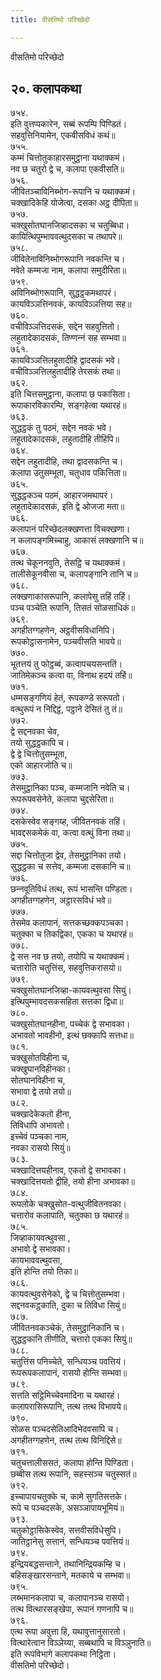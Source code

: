 ```yaml
---
title: वीसतिमो परिच्छेदो

---
```

वीसतिमो परिच्छेदो  


## २०. कलापकथा

७५४.  
इति वुत्तप्पकारेन, सब्बं रूपम्पि पिण्डितं।  
सहवुत्तिनियामेन, एकवीसविधं कथं॥  
७५५.  
कम्मं चित्तोतुकाहारसमुट्ठाना यथाक्‍कमं।  
नव छ चतुरो द्वे च, कलापा एकवीसति॥  
७५६.  
जीवितञ्‍चाविनिब्भोग-रूपानि च यथाक्‍कमं।  
चक्खादिकेहि योजेत्वा, दसका अट्ठ दीपिता॥  
७५७.  
चक्खुसोतघानजिव्हादसका च चतुब्बिधा।  
कायित्थिपुम्भाववत्थुदसका च तथापरे॥  
७५८.  
जीवितेनाविनिब्भोगरूपानि नवकन्ति च।  
नवेते कम्मजा नाम, कलापा समुदीरिता॥  
७५९.  
अविनिब्भोगरूपानि, सुद्धट्ठकमथापरं।  
कायविञ्‍ञत्तिनवकं, कायविञ्‍ञत्तिया सह॥  
७६०.  
वचीविञ्‍ञत्तिदसकं, सद्देन सहवुत्तितो।  
लहुतादेकादसकं, तिण्णन्‍नं सह सम्भवा॥  
७६१.  
कायविञ्‍ञत्तिलहुतादीहि द्वादसकं भवे।  
वचीविञ्‍ञत्तिलहुतादीहि तेरसकं तथा॥  
७६२.  
इति चित्तसमुट्ठाना, कलापा छ पकासिता।  
रूपाकारविकारम्पि, सङ्गहेत्वा यथारहं॥  
७६३.  
सुद्धट्ठकं तु पठमं, सद्देन नवकं भवे।  
लहुतादेकादसकं, लहुतादीहि तीहिपि॥  
७६४.  
सद्देन लहुतादीहि, तथा द्वादसकन्ति च।  
कलापा उतुसम्भूता, चतुधाव पकित्तिता॥  
७६५.  
सुद्धट्ठकञ्‍च पठमं, आहारजमथापरं।  
लहुतादेकादसकं, इति द्वे ओजजा मता॥  
७६६.  
कलापानं परिच्छेदलक्खणत्ता विचक्खणा।  
न कलापङ्गमिच्‍चाहु, आकासं लक्खणानि च॥  
७६७.  
तत्थ चेकूननवुति, तेसट्ठि च यथाक्‍कमं।  
तालीसेकूनवीसा च, कलापङ्गानि तानि च॥  
७६८.  
लक्खणाकासरूपानि, कलापेसु तहिं तहिं।  
पञ्‍च पञ्‍चेति रूपानि, तिसतं सोळसाधिकं॥  
७६९.  
अगहीतग्गहणेन, अट्ठवीसविधानिपि।  
रूपकोट्ठासनामेन, पञ्‍चवीसति भावये॥  
७७०.  
भूतत्तयं तु फोट्ठब्बं, कत्वापचयसन्ततिं।  
जातिमेकञ्‍च कत्वा वा, विनाथ हदयं तहिं॥  
७७१.  
धम्मसङ्गणियं हेतं, रूपकण्डे सरूपतो।  
वत्थुरूपं न निद्दिट्ठं, पट्ठाने देसितं तु तं॥  
७७२.  
द्वे सद्दनवका चेव,  
तयो सुद्धट्ठकापि च।  
द्वे द्वे चित्तोतुसम्भूता,  
एको आहारजोति च॥  
७७३.  
तेसमुट्ठानिका पञ्‍च, कम्मजानि नवेति च।  
रूपरूपवसेनेते, कलापा चुद्दसेरिता॥  
७७४.  
दसकेस्वेव सङ्गय्ह, जीवितनवकं तहिं।  
भावद्दसकमेकं वा, कत्वा वत्थुं विना तथा॥  
७७५.  
सद्दा चित्तोतुजा द्वेव, तेसमुट्ठानिका तयो।  
सुद्धट्ठका च सत्तेव, कम्मजा दसकानि च॥  
७७६.  
छन्‍नवूतिविधं तत्थ, रूपं भासन्ति पण्डिता।  
अगहीतग्गहणेन, अट्ठारसविधं भवे॥  
७७७.  
तेसमेव कलापानं, सत्तकच्छक्‍कपञ्‍चका।  
चतुक्‍का च तिकद्विका, एकका च यथारहं॥  
७७८.  
द्वे सत्त नव छ तयो, तयोपि च यथाक्‍कमं।  
चत्तारोति चतुत्तिंस, सहवुत्तिकरासयो॥  
७७९.  
चक्खुसोतघानजिव्हा-कायवत्थुवसा सियुं।  
इत्थिपुम्भावदसकसहिता सत्तका द्विधा॥  
७८०.  
चक्खुसोतघानहीना, पच्‍चेकं द्वे सभावका।  
अभावतो भावहीनो, इत्थं छक्‍कापि सत्तधा॥  
७८१.  
चक्खुसोतविहीना च,  
चक्खुघानविहीनका।  
सोतघानविहीना च,  
सभावा द्वे तयो तयो॥  
७८२.  
चक्खादेकेकतो हीना,  
तिविधापि अभावतो।  
इच्‍चेवं पञ्‍चका नाम,  
नवका रासयो सियुं॥  
७८३.  
चक्खादित्तयहीनाव, एकतो द्वे सभावका।  
चक्खादित्तयतो द्वीहि, तयो हीना अभावका॥  
७८४.  
रूपलोके चक्खुसोत-वत्थुजीवितनवका।  
चत्तारोव कलापाति, चतुक्‍का छ यथारहं॥  
७८५.  
जिव्हाकायवत्थुवसा ,  
अभावो द्वे सभावका।  
कायभाववत्थुवसा,  
इति होन्ति तयो तिका॥  
७८६.  
कायवत्थुवसेनेको, द्वे च चित्तोतुसम्भवा।  
सद्दनवकट्ठकाति, दुका च तिविधा सियुं॥  
७८७.  
जीवितनवकञ्‍चेकं, तेसमुट्ठानिकानि च।  
सुद्धट्ठकानि तीणीति, चत्तारो एकका सियुं॥  
७८८.  
चतुत्तिंस पनिच्‍चेते, सन्धियञ्‍च पवत्तियं।  
रूपरूपकलापानं, रासयो होन्ति सम्भवा॥  
७८९.  
सत्तति सट्ठिमिच्‍चेवमादिना च यथारहं।  
कलापरासिरूपानि, तत्थ तत्थ विभावये॥  
७९०.  
सोळस पञ्‍चदसेतिआदिभेदवसापि च।  
अगहीतग्गहणेन, तत्थ तत्थ विनिद्दिसे॥  
७९१.  
चतुचत्तालीससतं, कलापा होन्ति पिण्डिता।  
छब्बीस तत्थ रूपानि, सहस्सञ्‍च चतुस्सतं॥  
७९२.  
इच्‍चापायचतुक्‍के च, कामे सुगतिसत्तके।  
रूपे च पञ्‍चदसके, असञ्‍ञापायभूमियं॥  
७९३.  
चतुकोट्ठासिकेस्वेव, सत्तवीसविधेसुपि।  
जातिट्ठानेसु सत्तानं, सन्धियञ्‍च पवत्तियं॥  
७९४.  
इन्द्रियबद्धसन्ताने, तथानिन्द्रियकम्हि च।  
बहिसङ्खारसन्ताने, मतकाये च सम्भवा॥  
७९५.  
लब्भमानकलापा च, कलापानञ्‍च रासयो।  
तत्थ वित्थारसङ्खेपा, रूपानं गणनापि च॥  
७९६.  
एत्थ रूपा अवुत्ता हि, यथावुत्तानुसारतो।  
वित्थारेत्वान विञ्‍ञेय्या, सब्बथापि च विञ्‍ञुनाति॥  
इति रूपविभागे कलापकथा निट्ठिता।  
वीसतिमो परिच्छेदो।  